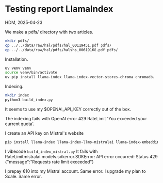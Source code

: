 # Testing report LlamaIndex

HDM, 2025-04-23

We make a pdfs/ directory with two articles.
```bash
mkdir pdfs/
cp ../../data/raw/hal/pdfs/hal_00119451.pdf pdfs/
cp ../../data/raw/hal/pdfs/halshs_00619168.pdf pdfs/
```

Installation.
```bash
uv venv venv
source venv/bin/activate
uv pip install llama-index llama-index-vector-stores-chroma chromadb.
```

Indexing.
```bash
mkdir index
python3 build_index.py
```

It seems to use my $OPENAI_API_KEY correctly out of the box.

The indexing fails with OpenAI error 429 RateLimit 'You exceeded your current quota'.

I create an API key on Mistral's website
```bash
pip install llama-index llama-index-llms-mistralai llama-index-embeddings-mistralai
```

I vibecode ```build_index_mistral.py```
It fails with RateLimitmistralai.models.sdkerror.SDKError: API error occurred: Status 429 {"message":"Requests rate limit exceeded"}

I prepay €10 into my Mistral account. Same error.
I upgrade my plan to Scale. Same error.